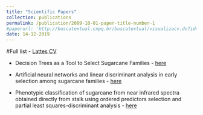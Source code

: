 ```yaml
---
title: "Scientific Papers"
collection: publications
permalink: /publication/2009-10-01-paper-title-number-1
#paperurl: 'http://buscatextual.cnpq.br/buscatextual/visualizacv.do?id=K4723301Z7&idiomaExibicao=2'
date: 14-12-2019
---
```


#Full list - [Lattes CV](http://buscatextual.cnpq.br/buscatextual/visualizacv.do?id=K4723301Z7&idiomaExibicao=2)

* Decision Trees as a Tool to Select Sugarcane Families - [here](https://m.scirp.org/papers/81989)

* Artificial neural networks and linear discriminant analysis in early selection among sugarcane families - [here](https://www.semanticscholar.org/paper/Artificial-neural-networks-and-linear-discriminant-Peternelli-Moreira/d03b6a840098f755329401fca46217f821e6e689)

* Phenotypic classification of sugarcane from near infrared spectra obtained directly from stalk using ordered predictors selection and partial least squares-discriminant analysis - [here](https://www.impopen.com/nir-abstract/R17_0157)

